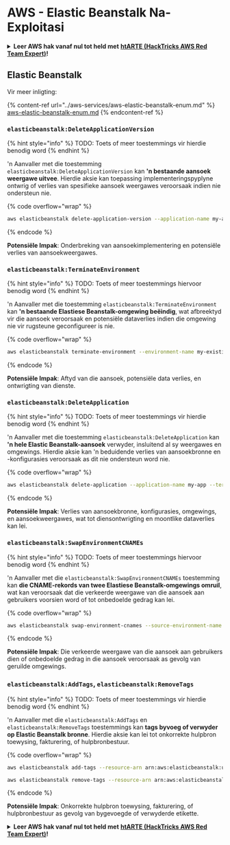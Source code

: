 # AWS - Elastic Beanstalk Na-Exploitasi

<details>

<summary><strong>Leer AWS hak vanaf nul tot held met</strong> <a href="https://training.hacktricks.xyz/courses/arte"><strong>htARTE (HackTricks AWS Red Team Expert)</strong></a><strong>!</strong></summary>

Ander maniere om HackTricks te ondersteun:

* As jy wil sien dat jou **maatskappy geadverteer word in HackTricks** of **HackTricks aflaai in PDF-formaat** Kyk na die [**INSKRYWINGSPLANNE**](https://github.com/sponsors/carlospolop)!
* Kry die [**amptelike PEASS & HackTricks swag**](https://peass.creator-spring.com)
* Ontdek [**Die PEASS Familie**](https://opensea.io/collection/the-peass-family), ons versameling van eksklusiewe [**NFTs**](https://opensea.io/collection/the-peass-family)
* **Sluit aan by die** 💬 [**Discord groep**](https://discord.gg/hRep4RUj7f) of die [**telegram groep**](https://t.me/peass) of **volg** ons op **Twitter** 🐦 [**@hacktricks\_live**](https://twitter.com/hacktricks\_live)**.**
* **Deel jou haktruuks deur PRs in te dien by die** [**HackTricks**](https://github.com/carlospolop/hacktricks) en [**HackTricks Cloud**](https://github.com/carlospolop/hacktricks-cloud) github repos.

</details>

## Elastic Beanstalk

Vir meer inligting:

{% content-ref url="../aws-services/aws-elastic-beanstalk-enum.md" %}
[aws-elastic-beanstalk-enum.md](../aws-services/aws-elastic-beanstalk-enum.md)
{% endcontent-ref %}

### `elasticbeanstalk:DeleteApplicationVersion`

{% hint style="info" %}
TODO: Toets of meer toestemmings vir hierdie benodig word
{% endhint %}

'n Aanvaller met die toestemming `elasticbeanstalk:DeleteApplicationVersion` kan **'n bestaande aansoek weergawe uitvee**. Hierdie aksie kan toepassing implementeringspyplyne ontwrig of verlies van spesifieke aansoek weergawes veroorsaak indien nie ondersteun nie. 

{% code overflow="wrap" %}
```bash
aws elasticbeanstalk delete-application-version --application-name my-app --version-label my-version
```
{% endcode %}

**Potensiële Impak**: Onderbreking van aansoekimplementering en potensiële verlies van aansoekweergawes.

### `elasticbeanstalk:TerminateEnvironment`

{% hint style="info" %}
TODO: Toets of meer toestemmings hiervoor benodig word
{% endhint %}

'n Aanvaller met die toestemming `elasticbeanstalk:TerminateEnvironment` kan **'n bestaande Elastiese Beanstalk-omgewing beëindig**, wat afbreektyd vir die aansoek veroorsaak en potensiële dataverlies indien die omgewing nie vir rugsteune geconfigureer is nie.

{% code overflow="wrap" %}
```bash
aws elasticbeanstalk terminate-environment --environment-name my-existing-env
```
{% endcode %}

**Potensiële Impak**: Aftyd van die aansoek, potensiële data verlies, en ontwrigting van dienste.

### `elasticbeanstalk:DeleteApplication`

{% hint style="info" %}
TODO: Toets of meer toestemmings vir hierdie benodig word
{% endhint %}

'n Aanvaller met die toestemming `elasticbeanstalk:DeleteApplication` kan **'n hele Elastic Beanstalk-aansoek** verwyder, insluitend al sy weergawes en omgewings. Hierdie aksie kan 'n beduidende verlies van aansoekbronne en -konfigurasies veroorsaak as dit nie ondersteun word nie.

{% code overflow="wrap" %}
```bash
aws elasticbeanstalk delete-application --application-name my-app --terminate-env-by-force
```
{% endcode %}

**Potensiële Impak**: Verlies van aansoekbronne, konfigurasies, omgewings, en aansoekweergawes, wat tot diensontwrigting en moontlike dataverlies kan lei.

### `elasticbeanstalk:SwapEnvironmentCNAMEs`

{% hint style="info" %}
TODO: Toets of meer toestemmings hiervoor benodig word
{% endhint %}

'n Aanvaller met die `elasticbeanstalk:SwapEnvironmentCNAMEs` toestemming kan **die CNAME-rekords van twee Elastiese Beanstalk-omgewings omruil**, wat kan veroorsaak dat die verkeerde weergawe van die aansoek aan gebruikers voorsien word of tot onbedoelde gedrag kan lei.

{% code overflow="wrap" %}
```bash
aws elasticbeanstalk swap-environment-cnames --source-environment-name my-env-1 --destination-environment-name my-env-2
```
{% endcode %}

**Potensiële Impak**: Die verkeerde weergawe van die aansoek aan gebruikers dien of onbedoelde gedrag in die aansoek veroorsaak as gevolg van geruilde omgewings.

### `elasticbeanstalk:AddTags`, `elasticbeanstalk:RemoveTags`

{% hint style="info" %}
TODO: Toets of meer toestemmings vir hierdie benodig word
{% endhint %}

'n Aanvaller met die `elasticbeanstalk:AddTags` en `elasticbeanstalk:RemoveTags` toestemmings kan **tags byvoeg of verwyder op Elastic Beanstalk bronne**. Hierdie aksie kan lei tot onkorrekte hulpbron toewysing, fakturering, of hulpbronbestuur.

{% code overflow="wrap" %}
```bash
aws elasticbeanstalk add-tags --resource-arn arn:aws:elasticbeanstalk:us-west-2:123456789012:environment/my-app/my-env --tags Key=MaliciousTag,Value=1

aws elasticbeanstalk remove-tags --resource-arn arn:aws:elasticbeanstalk:us-west-2:123456789012:environment/my-app/my-env --tag-keys MaliciousTag
```
{% endcode %}

**Potensiële Impak**: Onkorrekte hulpbron toewysing, fakturering, of hulpbronbestuur as gevolg van bygevoegde of verwyderde etikette.

<details>

<summary><strong>Leer AWS hak vanaf nul tot held met</strong> <a href="https://training.hacktricks.xyz/courses/arte"><strong>htARTE (HackTricks AWS Red Team Expert)</strong></a><strong>!</strong></summary>

Ander maniere om HackTricks te ondersteun:

* As jy wil sien dat jou **maatskappy geadverteer word in HackTricks** of **HackTricks aflaai in PDF-formaat** Kyk na die [**INSKRYWINGSPLANNE**](https://github.com/sponsors/carlospolop)!
* Kry die [**amptelike PEASS & HackTricks swag**](https://peass.creator-spring.com)
* Ontdek [**Die PEASS Familie**](https://opensea.io/collection/the-peass-family), ons versameling eksklusiewe [**NFTs**](https://opensea.io/collection/the-peass-family)
* **Sluit aan by die** 💬 [**Discord groep**](https://discord.gg/hRep4RUj7f) of die [**telegram groep**](https://t.me/peass) of **volg** ons op **Twitter** 🐦 [**@hacktricks\_live**](https://twitter.com/hacktricks\_live)**.**
* **Deel jou haktruuks deur PRs in te dien by die** [**HackTricks**](https://github.com/carlospolop/hacktricks) en [**HackTricks Cloud**](https://github.com/carlospolop/hacktricks-cloud) github repos.

</details>
